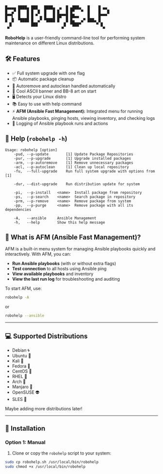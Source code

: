 
```
█▄▄▄▄ ████▄ ███   ████▄  ▄  █ ▄███▄   █    █ ▄▄
█  ▄▀ █   █ █  █  █   █ █   █ █▀   ▀  █    █   █
█▀▀▌  █   █ █ ▀ ▄ █   █ ██▀▀█ ██▄▄    █    █▀▀▀
█  █  ▀████ █  ▄▀ ▀████ █   █ █▄   ▄▀ ███▄ █
  █         ███            █  ▀███▀       ▀ █
 ▀                        ▀                  ▀
```

**RoboHelp** is a user-friendly command-line tool for performing system maintenance on different Linux distributions.



## 🛠️ Features

- ✅ Full system upgrade with one flag
- 📦 Automatic package cleanup
- 🧹 Autoremove and autoclean handled automatically
- 🎨 Cool ASCII banner and BB-8 art on start
- 🖥️ Detects your Linux distro
- 📚 Easy to use with help command
- ⚡ **AFM (Ansible Fast Management):** Integrated menu for running Ansible playbooks, pinging hosts, viewing inventory, and checking logs
- 📝 Logging of Ansible playbook runs and actions




## 📖 Help (`robohelp -h`)

```
Usage: robohelp [option]
    -pud, --p-update	    [1] Update Package Repositories
    -pur, --p-upgrade 	    [1] Upgrade installed packages
    -arm, --p-autoremove    [1] Remove unnecessary packages
    -acl, --p-autoclean	    [1] Clean up local repository
    -fu,  --full-upgrade	Run full system upgrade with options from [1]

    -dur, --dist-upgrade	Run distribution update for system

    -pi,  --p-install 	<name>	Install package from repository
    -ps,  --p-search 	<name>	Search package in repository
    -prm, --p-remove	<name>	Remove package from system
    -pp,  --p-purge		<name>	Remove package with all its dependencies

    -A,   --ansible		Ansible Management
    -h,   --help		Show this help message
```

## 🤖 What is AFM (Ansible Fast Management)?

AFM is a built-in menu system for managing Ansible playbooks quickly and interactively. With AFM, you can:

- **Run Ansible playbooks** (with or without extra flags)
- **Test connection** to all hosts using Ansible ping
- **View available playbooks** and inventory
- **View the last run log** for troubleshooting and auditing

To start AFM, use:
```bash
robohelp -A
```
or
```bash
robohelp --ansible
```

---

## 💻 Supported Distributions

- Debian 🌀
- Ubuntu 🔶
- Kali 🐉
- Fedora 🎩
- CentOS 🧭
- RHEL 🧱
- Arch 🗻
- Manjaro 🌲
- OpenSUSE 👽
- SLES 🧬

Maybe adding more distributions later!

---

## 🚀 Installation

### Option 1: Manual

1. Clone or copy the `robohelp` script to your system:

```bash
sudo cp robohelp.sh /usr/local/bin/robohelp
sudo chmod +x /usr/local/bin/robohelp
```
